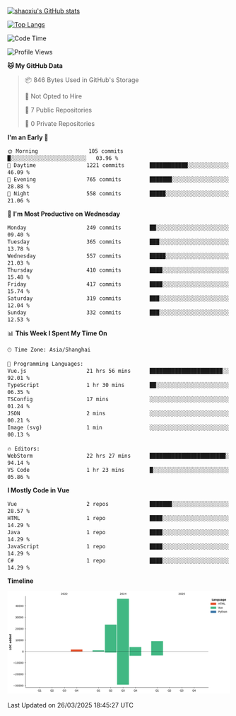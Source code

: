 [![shaoxiu's GitHub stats](https://github-readme-stats.vercel.app/api?username=shaoxiu&count_private=true&show_icons=true)](https://github.com/anuraghazra/github-readme-stats)

[![Top Langs](https://github-readme-stats.vercel.app/api/top-langs/?username=shaoxiu&layout=compact)](https://github.com/anuraghazra/github-readme-stats)


<!--START_SECTION:waka-->
![Code Time](http://img.shields.io/badge/Code%20Time-171%20hrs%2024%20mins-blue)

![Profile Views](http://img.shields.io/badge/Profile%20Views-0-blue)

**🐱 My GitHub Data** 

> 📦 846 Bytes Used in GitHub's Storage 
 > 
> 🚫 Not Opted to Hire
 > 
> 📜 7 Public Repositories 
 > 
> 🔑 0 Private Repositories 
 > 
**I'm an Early 🐤** 

```text
🌞 Morning                105 commits         █░░░░░░░░░░░░░░░░░░░░░░░░   03.96 % 
🌆 Daytime                1221 commits        ████████████░░░░░░░░░░░░░   46.09 % 
🌃 Evening                765 commits         ███████░░░░░░░░░░░░░░░░░░   28.88 % 
🌙 Night                  558 commits         █████░░░░░░░░░░░░░░░░░░░░   21.06 % 
```
📅 **I'm Most Productive on Wednesday** 

```text
Monday                   249 commits         ██░░░░░░░░░░░░░░░░░░░░░░░   09.40 % 
Tuesday                  365 commits         ███░░░░░░░░░░░░░░░░░░░░░░   13.78 % 
Wednesday                557 commits         █████░░░░░░░░░░░░░░░░░░░░   21.03 % 
Thursday                 410 commits         ████░░░░░░░░░░░░░░░░░░░░░   15.48 % 
Friday                   417 commits         ████░░░░░░░░░░░░░░░░░░░░░   15.74 % 
Saturday                 319 commits         ███░░░░░░░░░░░░░░░░░░░░░░   12.04 % 
Sunday                   332 commits         ███░░░░░░░░░░░░░░░░░░░░░░   12.53 % 
```


📊 **This Week I Spent My Time On** 

```text
🕑︎ Time Zone: Asia/Shanghai

💬 Programming Languages: 
Vue.js                   21 hrs 56 mins      ███████████████████████░░   92.01 % 
TypeScript               1 hr 30 mins        ██░░░░░░░░░░░░░░░░░░░░░░░   06.35 % 
TSConfig                 17 mins             ░░░░░░░░░░░░░░░░░░░░░░░░░   01.24 % 
JSON                     2 mins              ░░░░░░░░░░░░░░░░░░░░░░░░░   00.21 % 
Image (svg)              1 min               ░░░░░░░░░░░░░░░░░░░░░░░░░   00.13 % 

🔥 Editors: 
WebStorm                 22 hrs 27 mins      ████████████████████████░   94.14 % 
VS Code                  1 hr 23 mins        █░░░░░░░░░░░░░░░░░░░░░░░░   05.86 % 
```

**I Mostly Code in Vue** 

```text
Vue                      2 repos             ███████░░░░░░░░░░░░░░░░░░   28.57 % 
HTML                     1 repo              ████░░░░░░░░░░░░░░░░░░░░░   14.29 % 
Java                     1 repo              ████░░░░░░░░░░░░░░░░░░░░░   14.29 % 
JavaScript               1 repo              ████░░░░░░░░░░░░░░░░░░░░░   14.29 % 
C#                       1 repo              ████░░░░░░░░░░░░░░░░░░░░░   14.29 % 
```



**Timeline**

![Lines of Code chart](https://raw.githubusercontent.com/shaoxiu/shaoxiu/main/assets/bar_graph.png)


 Last Updated on 26/03/2025 18:45:27 UTC
<!--END_SECTION:waka-->
